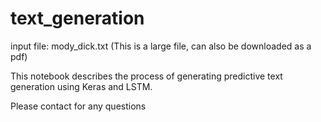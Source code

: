 # text_generation
input file: mody_dick.txt (This is a large file, can also be downloaded as a pdf)

This notebook describes the process of generating predictive text generation using Keras and LSTM.

Please contact for any questions
